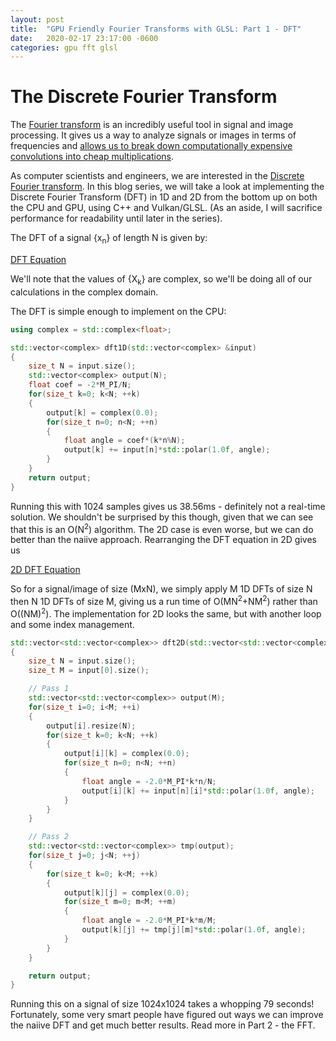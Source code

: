 ```yaml
---
layout: post
title:  "GPU Friendly Fourier Transforms with GLSL: Part 1 - DFT"
date:   2020-02-17 23:17:00 -0600
categories: gpu fft glsl
---
```

# The Discrete Fourier Transform

The [Fourier transform](https://en.wikipedia.org/wiki/Fourier_transform) is an incredibly useful tool in signal and image processing. It gives us a way to analyze signals or images in terms of frequencies and [allows us to break down computationally expensive convolutions into cheap multiplications](https://en.wikipedia.org/wiki/Convolution_theorem).

As computer scientists and engineers, we are interested in the [Discrete Fourier transform](https://en.wikipedia.org/wiki/Discrete_Fourier_transform). In this blog series, we will take a look at implementing the Discrete Fourier Transform (DFT) in 1D and 2D from the bottom up on both the CPU and GPU, using C++ and Vulkan/GLSL. (As an aside, I will sacrifice performance for readability until later in the series).

The DFT of a signal {x<sub>n</sub>} of length N is given by:

[DFT Equation](https://latex.codecogs.com/svg.latex?X_k%3D%5Csum_%7Bn%3D0%7D%5E%7BN-1%7Dx_ne%5E%7B-2%7B%5Cpi%7Dink/N%7D)

We'll note that the values of {X<sub>k</sub>} are complex, so we'll be doing all of our calculations in the complex domain.

The DFT is simple enough to implement on the CPU:

```c++
using complex = std::complex<float>;

std::vector<complex> dft1D(std::vector<complex> &input)
{
    size_t N = input.size();
    std::vector<complex> output(N);
    float coef = -2*M_PI/N;
    for(size_t k=0; k<N; ++k)
    {
        output[k] = complex(0.0);
        for(size_t n=0; n<N; ++n)
        {
            float angle = coef*(k*n%N);
            output[k] += input[n]*std::polar(1.0f, angle);
        }
    }
    return output;
}
```

Running this with 1024 samples gives us 38.56ms - definitely not a real-time solution. We shouldn't be surprised by this though, given that we can see that this is an O(N<sup>2</sup>) algorithm. The 2D case is even worse, but we can do better than the naiive approach. Rearranging the DFT equation in 2D gives us

[2D DFT Equation](https://latex.codecogs.com/svg.latex?)

So for a signal/image of size (MxN), we simply apply M 1D DFTs of size N then N 1D DFTs of size M, giving us a run time of O(MN<sup>2</sup>+NM<sup>2</sup>) rather than O((NM)<sup>2</sup>). The implementation for 2D looks the same, but with another loop and some index management.

```c++
std::vector<std::vector<complex>> dft2D(std::vector<std::vector<complex>> &input)
{
    size_t N = input.size();
    size_t M = input[0].size();

    // Pass 1
    std::vector<std::vector<complex>> output(M);
    for(size_t i=0; i<M; ++i)
    {
        output[i].resize(N);
        for(size_t k=0; k<N; ++k)
        {
            output[i][k] = complex(0.0);
            for(size_t n=0; n<N; ++n)
            {
                float angle = -2.0*M_PI*k*n/N;
                output[i][k] += input[n][i]*std::polar(1.0f, angle);
            }
        }
    }

    // Pass 2
    std::vector<std::vector<complex>> tmp(output);
    for(size_t j=0; j<N; ++j)
    {
        for(size_t k=0; k<M; ++k)
        {
            output[k][j] = complex(0.0);
            for(size_t m=0; m<M; ++m)
            {
                float angle = -2.0*M_PI*k*m/M;
                output[k][j] += tmp[j][m]*std::polar(1.0f, angle);
            }
        }
    }

    return output;
}
```

Running this on a signal of size 1024x1024 takes a whopping 79 seconds! Fortunately, some very smart people have figured out ways we can improve the naiive DFT and get much better results. Read more in Part 2 - the FFT.
